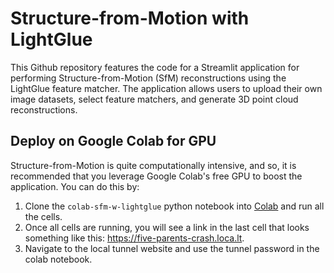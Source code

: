 # Structure-from-Motion with LightGlue
This Github repository features the code for a Streamlit application for performing Structure-from-Motion (SfM) reconstructions using the LightGlue feature matcher. The application allows users to upload their own image datasets, select feature matchers, and generate 3D point cloud reconstructions.

## Deploy on Google Colab for GPU
Structure-from-Motion is quite computationally intensive, and so, it is recommended that you leverage Google Colab's free GPU to boost the application. You can do this by:
1. Clone the `colab-sfm-w-lightglue` python notebook into [Colab](https://colab.research.google.com/) and run all the cells.
2. Once all cells are running, you will see a link in the last cell that looks something like this: https://five-parents-crash.loca.lt.
3. Navigate to the local tunnel website and use the tunnel password in the colab notebook.
